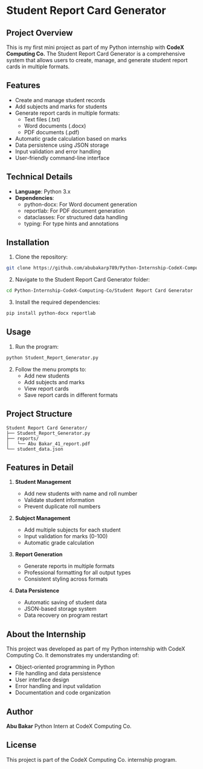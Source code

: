 # **Student Report Card Generator**

## Project Overview
This is my first mini project as part of my Python internship with **CodeX Computing Co.** The Student Report Card Generator is a comprehensive system that allows users to create, manage, and generate student report cards in multiple formats.

## Features
- Create and manage student records
- Add subjects and marks for students
- Generate report cards in multiple formats:
  - Text files (.txt)
  - Word documents (.docx)
  - PDF documents (.pdf)
- Automatic grade calculation based on marks
- Data persistence using JSON storage
- Input validation and error handling
- User-friendly command-line interface

## Technical Details
- **Language**: Python 3.x
- **Dependencies**:
  - python-docx: For Word document generation
  - reportlab: For PDF document generation
  - dataclasses: For structured data handling
  - typing: For type hints and annotations

## Installation
1. Clone the repository:
```bash
git clone https://github.com/abubakarp789/Python-Internship-CodeX-Computing-Co
```

2. Navigate to the Student Report Card Generator folder:
```bash
cd Python-Internship-CodeX-Computing-Co/Student Report Card Generator
```

3. Install the required dependencies:
```bash
pip install python-docx reportlab
```

## Usage
1. Run the program:
```bash
python Student_Report_Generator.py
```

2. Follow the menu prompts to:
   - Add new students
   - Add subjects and marks
   - View report cards
   - Save report cards in different formats

## Project Structure
```
Student Report Card Generator/
├── Student_Report_Generator.py  
├── reports/
│   └── Abu Bakar_41_report.pdf
└── student_data.json 
```

## Features in Detail
1. **Student Management**
   - Add new students with name and roll number
   - Validate student information
   - Prevent duplicate roll numbers

2. **Subject Management**
   - Add multiple subjects for each student
   - Input validation for marks (0-100)
   - Automatic grade calculation

3. **Report Generation**
   - Generate reports in multiple formats
   - Professional formatting for all output types
   - Consistent styling across formats

4. **Data Persistence**
   - Automatic saving of student data
   - JSON-based storage system
   - Data recovery on program restart

## About the Internship
This project was developed as part of my Python internship with CodeX Computing Co. It demonstrates my understanding of:
- Object-oriented programming in Python
- File handling and data persistence
- User interface design
- Error handling and input validation
- Documentation and code organization

## Author
**Abu Bakar**
Python Intern at CodeX Computing Co.

## License
This project is part of the CodeX Computing Co. internship program. 
